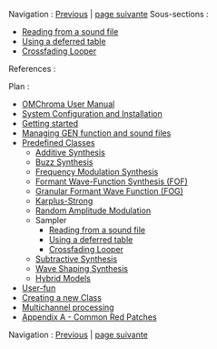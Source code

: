 Navigation : [Previous](02-ranfl-1 "page précédente\(Random
Amplitude Modulation Synthesys with RANFL-1\)") | [page
suivante](01-Reading_from_a_Sound_File "Next\(Reading
from a sound file\)")
Sous-sections :

  * [Reading from a sound file](01-Reading_from_a_Sound_File)
  * [Using a deferred table](02-Using_a_deferred_tables)
  * [Crossfading Looper](03-Crossfading_Looper)

References :

Plan :

  * [OMChroma User Manual](OMChroma)
  * [System Configuration and Installation](Installation)
  * [Getting started](Getting_Started)
  * [Managing GEN function and sound files](Managing_GEN_function_and_sound_files)
  * [Predefined Classes](Predefined_classes)
    * [Additive Synthesis](01-Additive_Synthesis)
    * [Buzz Synthesis](02-Buzz_Synthesis)
    * [Frequency Modulation Synthesis](03-Frequency_modulation)
    * [Formant Wave-Function Synthesis (FOF)](04_Formant_Wave_Function_\(FOF\))
    * [Granular Formant Wave Function (FOG)](05-Granular_Formant_Wave_Function_\(FOG\))
    * [Karplus-Strong](06-Karplus-Strong)
    * [Random Amplitude Modulation](07-Random_Amplitude_Modulation)
    * Sampler
      * [Reading from a sound file](01-Reading_from_a_Sound_File)
      * [Using a deferred table](02-Using_a_deferred_tables)
      * [Crossfading Looper](03-Crossfading_Looper)
    * [Subtractive Synthesis](09-Subtractive_Synthesis)
    * [Wave Shaping Synthesis](10-Waveshaping)
    * [Hybrid Models](11-Hybrid_Models)
  * [User-fun](User-fun)
  * [Creating a new Class](Creating_a_new_Class)
  * [Multichannel processing](06-Multichannel_processing)
  * [Appendix A - Common Red Patches](A-Appendix-A_Common_red_patches)

Navigation : [Previous](02-ranfl-1 "page précédente\(Random
Amplitude Modulation Synthesys with RANFL-1\)") | [page
suivante](01-Reading_from_a_Sound_File "Next\(Reading
from a sound file\)")
